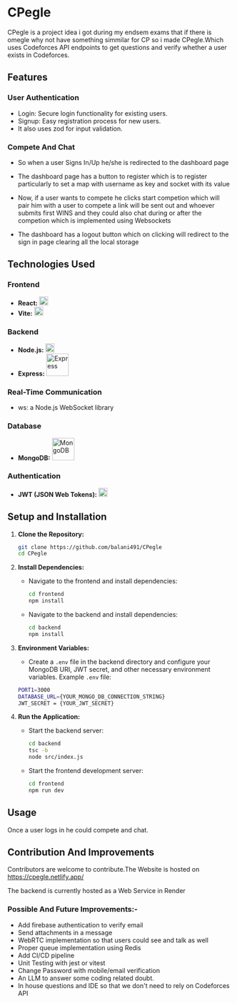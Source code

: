 
# CPegle

CPegle is a project idea i got during my endsem exams that if there is omegle why not have something simmilar for CP so i made CPegle.Which uses Codeforces API endpoints to get questions and verify whether a user exists in Codeforces.


## Features
 
### User Authentication
 - Login: Secure login functionality for existing users.
 - Signup: Easy registration process for new users.
 - It also uses zod for input validation.

### Compete And Chat 
- So when a user Signs In/Up he/she is redirected to the dashboard page
- The dashboard page has a button to register which is to register particularly to set a map with username as key and socket with its value
- Now, if a user wants to compete he clicks start competion which will pair him with a user to compete a link will be sent out and whoever submits first WINS and they could also chat during or after the competion which is implemented using Websockets

- The dashboard has a logout button which on clicking will redirect to the sign in page clearing all the local storage
## Technologies Used

### Frontend
- **React:** <img src="https://upload.wikimedia.org/wikipedia/commons/a/a7/React-icon.svg" alt="React" width="20"/>
- **Vite:** <img src="https://vitejs.dev/logo.svg" alt="Vite" width="20"/>

### Backend
- **Node.js:** <img src="https://upload.wikimedia.org/wikipedia/commons/d/d9/Node.js_logo.svg" alt="Node.js" width="20"/>
- **Express:** <img src="https://upload.wikimedia.org/wikipedia/commons/6/64/Expressjs.png" alt="Express" width="50"/>

### Real-Time Communication
- ws: a Node.js WebSocket library

### Database
- **MongoDB:** <img src="https://upload.wikimedia.org/wikipedia/commons/9/93/MongoDB_Logo.svg" alt="MongoDB" width="50"/>

### Authentication
- **JWT (JSON Web Tokens):** <img src="https://jwt.io/img/pic_logo.svg" alt="JWT" width="20"/>
## Setup and Installation

1. **Clone the Repository:**
    ```sh
    git clone https://github.com/balani491/CPegle
    cd CPegle
    ```

2. **Install Dependencies:**
    - Navigate to the frontend and install dependencies:
        ```sh
        cd frontend
        npm install
        ```
    - Navigate to the backend and install dependencies:
        ```sh
        cd backend
        npm install
        ```

3. **Environment Variables:**
    - Create a `.env` file in the backend directory and configure your MongoDB URI, JWT secret, and other necessary environment variables.
	 Example `.env` file:
	```sh
	PORT1=3000
    DATABASE_URL={YOUR_MONGO_DB_CONNECTION_STRING}
    JWT_SECRET = {YOUR_JWT_SECRET}

	```

4. **Run the Application:**
    - Start the backend server:
        ```sh
        cd backend
        tsc -b
        node src/index.js
        ```
    - Start the frontend development server:
        ```sh
        cd frontend
        npm run dev
        ```

## Usage

Once a user logs in he could compete and chat.
## Contribution And Improvements

Contributors are welcome to contribute.The Website is hosted on https://cpegle.netlify.app/ 

The backend is currently hosted as a Web Service in Render

### Possible And Future Improvements:-

-  Add firebase authentication to verify email
- Send attachments in a message
-  WebRTC implementation so that users could see and talk as well
- Proper queue implementation using Redis
-  Add CI/CD pipeline
- Unit Testing with jest or vitest
- Change Password with mobile/email verification
- An LLM to answer some coding related doubt.
- In house questions and IDE so that we don't need to rely on Codeforces API
